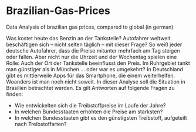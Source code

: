 # Brazilian-Gas-Prices
Data Analysis of brazilian gas prices, compared to global (in german)

Was kostet heute das Benzin an der Tankstelle? Autofahrer weltweit beschäftigen sich – nicht selten täglich – mit dieser Frage? So weiß jeder deutsche Autofahrer, dass die Preise mitunter mehrfach am Tag steigen oder fallen. Aber nicht nur die Uhrzeit und der Wochentag spielen eine Rolle: Auch der Ort der Tankstelle beeinflusst den Preis. Im Ruhrgebiet tankt man günstiger als in München ... oder war es umgekehrt?
In Deutschland gibt es mittlerweile Apps für das Smartphone, die einem weiterhelfen. Woanders ist man noch nicht soweit. In dieser Analyse soll die Situation in Brasilien betrachtet werden. Es gilt Antworten auf folgende Fragen zu finden:
- Wie entwickelten sich die Treibstoffpreise im Laufe der Jahre?
- In welchen Bundesstaaten erhöhten die Preise am stärksten?
- In welchen Bundesstaaten gibt es den günstigsten Treibstoff, aufgeteilt nach
Treibstoffarten?
